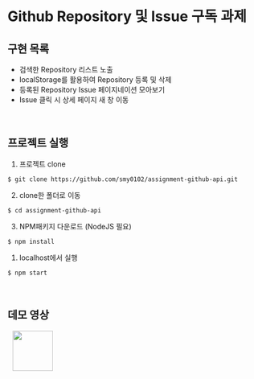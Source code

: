# Github Repository 및 Issue 구독 과제 


## 구현 목록

- 검색한 Repository 리스트 노출
- localStorage를 활용하여 Repository 등록 및 삭제
- 등록된 Repository Issue 페이지네이션 모아보기
- Issue 클릭 시 상세 페이지 새 창 이동 
  
<br>

## 프로젝트 실행 
1. 프로젝트 clone 

```
$ git clone https://github.com/smy0102/assignment-github-api.git 
```
2. clone한 폴더로 이동 

```
$ cd assignment-github-api
```

3. NPM패키지 다운로드 (NodeJS 필요) 

```
$ npm install
``` 

1. localhost에서 실행
   
```
$ npm start 
```

<br>

## 데모 영상 
<a href="https://youtu.be/n0K2T5e3Q3Q">
    <img src="https://img.shields.io/badge/YouTube-FF0000?style=for-the-badge&logo=youtube&logoColor=white/"
        style="width: 80px; height : auto; margin-left : 10px; margin-right : 10px;"/>
</a> 
